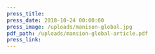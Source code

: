 ```yaml
---
press_title:
press_date: 2018-10-24 00:00:00
press_image: /uploads/manison-global.jpg
pdf_path: /uploads/mansion-global-article.pdf
press_link:
---
```

